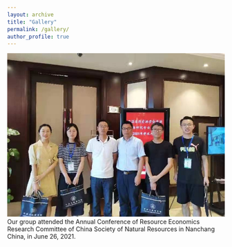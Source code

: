 ```yaml
---
layout: archive
title: "Gallery"
permalink: /gallery/
author_profile: true
---
```

<img src='/images/gallery/Conference1.jpg'> 
Our group attended the Annual Conference of Resource Economics Research Committee of China Society of Natural Resources in Nanchang China, in June 26, 2021.
